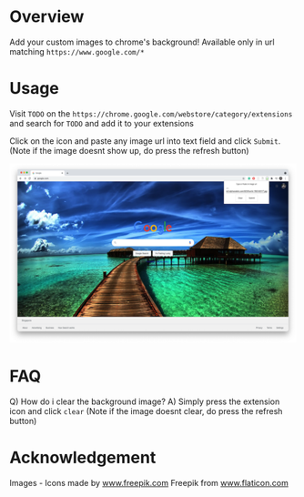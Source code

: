# Overview

Add your custom images to chrome's background! Available only in url matching `https://www.google.com/*`

# Usage

Visit `TODO` on the `https://chrome.google.com/webstore/category/extensions` and search for `TODO` and add it to your extensions

Click on the icon and paste any image url into text field and click `Submit`. (Note if the image doesnt show up, do press the refresh button)

![](./images/ss.png)

# FAQ

Q) How do i clear the background image?
A) Simply press the extension icon and click `clear` (Note if the image doesnt clear, do press the refresh button)

# Acknowledgement

Images - Icons made by www.freepik.com Freepik from www.flaticon.com
